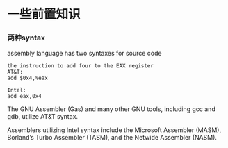 # 一些前置知识

### 两种syntax

assembly language has two syntaxes for source code

```
the instruction to add four to the EAX register
AT&T:
add $0x4,%eax

Intel:
add eax,0x4

```

The GNU Assembler (Gas) and many other GNU tools, including gcc and gdb, utilize AT\&T syntax.

Assemblers utilizing Intel syntax include the Microsoft Assembler (MASM), Borland’s Turbo Assembler (TASM), and the Netwide Assembler (NASM).
